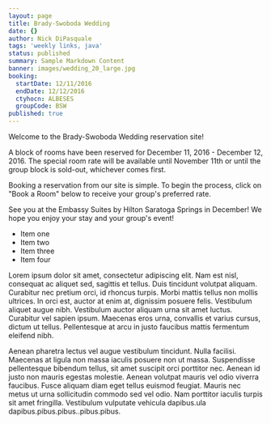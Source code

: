 ```yaml
---
layout: page
title: Brady-Swoboda Wedding
date: {}
author: Nick DiPasquale
tags: 'weekly links, java'
status: published
summary: Sample Markdown Content
banner: images/wedding_20_large.jpg
booking:
  startDate: 12/11/2016
  endDate: 12/12/2016
  ctyhocn: ALBESES
  groupCode: BSW
published: true
---
```

Welcome to the Brady-Swoboda Wedding reservation site!

A block of rooms have been reserved for December 11, 2016 - December 12, 2016. The special room rate will be available until November 11th or until the group block is sold-out, whichever comes first.

Booking a reservation from our site is simple. To begin the process, click on "Book a Room" below to receive your group's preferred rate.

See you at the Embassy Suites by Hilton Saratoga Springs in December! We hope you enjoy your stay and your group's event!

 * Item one
 * Item two
 * Item three
 * Item four
 
Lorem ipsum dolor sit amet, consectetur adipiscing elit. Nam est nisl, consequat ac aliquet sed, sagittis et tellus. Duis tincidunt volutpat aliquam. Curabitur nec pretium orci, id rhoncus turpis. Morbi mattis tellus non mollis ultrices. In orci est, auctor at enim at, dignissim posuere felis. Vestibulum aliquet augue nibh. Vestibulum auctor aliquam urna sit amet luctus. Curabitur vel sapien ipsum. Maecenas eros urna, convallis et varius cursus, dictum ut tellus. Pellentesque at arcu in justo faucibus mattis fermentum eleifend nibh.

Aenean pharetra lectus vel augue vestibulum tincidunt. Nulla facilisi. Maecenas at ligula non massa iaculis posuere non ut massa. Suspendisse pellentesque bibendum tellus, sit amet suscipit orci porttitor nec. Aenean id justo non mauris egestas molestie. Aenean volutpat mauris vel odio viverra faucibus. Fusce aliquam diam eget tellus euismod feugiat. Mauris nec metus ut urna sollicitudin commodo sed vel odio. Nam porttitor iaculis turpis sit amet fringilla. Vestibulum vulputate vehicula dapibus.ula dapibus.pibus.pibus..pibus.pibus.
